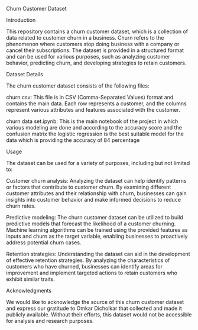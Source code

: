 Churn Customer Dataset

Introduction

This repository contains a churn customer dataset, which is a collection of data related to customer churn in a business. Churn refers to the phenomenon where customers stop doing business with a company or cancel their subscriptions. The dataset is provided in a structured format and can be used for various purposes, such as analyzing customer behavior, predicting churn, and developing strategies to retain customers.

Dataset Details

The churn customer dataset consists of the following files:

churn.csv: This file is in CSV (Comma-Separated Values) format and contains the main data. Each row represents a customer, and the columns represent various attributes and features associated with the customer.

churn data set.ipynb: This is the main notebook of the project in which various modeling are done and according to the accuracy score and the confusion matrix the logistic regression is the best suitable model for the data which is providing the accuracy of 84 percentage

Usage

The dataset can be used for a variety of purposes, including but not limited to:

Customer churn analysis: Analyzing the dataset can help identify patterns or factors that contribute to customer churn. By examining different customer attributes and their relationship with churn, businesses can gain insights into customer behavior and make informed decisions to reduce churn rates.

Predictive modeling: The churn customer dataset can be utilized to build predictive models that forecast the likelihood of a customer churning. Machine learning algorithms can be trained using the provided features as inputs and churn as the target variable, enabling businesses to proactively address potential churn cases.

Retention strategies: Understanding the dataset can aid in the development of effective retention strategies. By analyzing the characteristics of customers who have churned, businesses can identify areas for improvement and implement targeted actions to retain customers who exhibit similar traits.

Acknowledgments

We would like to acknowledge the source of this churn customer dataset and express our gratitude to Omkar Dicholkar that collected and made it publicly available. Without their efforts, this dataset would not be accessible for analysis and research purposes.
